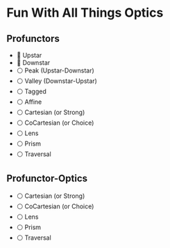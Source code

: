 # Fun With All Things Optics

## Profunctors
- :large_orange_diamond: Upstar
- :large_orange_diamond: Downstar
- :white_circle: Peak (Upstar-Downstar)
- :white_circle: Valley (Downstar-Upstar)
- :white_circle: Tagged
- :white_circle: Affine
- :white_circle: Cartesian   (or Strong)
- :white_circle: CoCartesian (or Choice)
- :white_circle: Lens
- :white_circle: Prism
- :white_circle: Traversal

## Profunctor-Optics
- :white_circle: Cartesian   (or Strong)
- :white_circle: CoCartesian (or Choice)
- :white_circle: Lens
- :white_circle: Prism
- :white_circle: Traversal